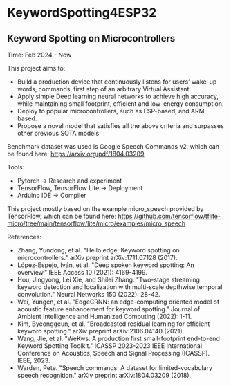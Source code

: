 # KeywordSpotting4ESP32
## Keyword Spotting on Microcontrollers
Time: Feb 2024 - Now

This project aims to:
- Build a production device that continuously listens for users’ wake-up words, commands, first step of an arbitrary Virtual Assistant.
- Apply simple Deep learning neural networks to achieve high accuracy, while maintaining small footprint, efficient and low-energy consumption.
- Deploy to popular microcontrollers, such as ESP-based, and ARM-based.
- Propose a novel model that satisfies all the above criteria and surpasses other previous SOTA models

Benchmark dataset was used is Google Speech Commands v2, which can be found here: <https://arxiv.org/pdf/1804.03209>

Tools:
- Pytorch -> Research and experiment
- TensorFlow, TensorFlow Lite -> Deployment
- Arduino IDE -> Compiler

This project mostly based on the example micro_speech provided by TensorFlow, which can be found here: <https://github.com/tensorflow/tflite-micro/tree/main/tensorflow/lite/micro/examples/micro_speech>

References:
- Zhang, Yundong, et al. "Hello edge: Keyword spotting on microcontrollers." arXiv preprint arXiv:1711.07128 (2017).
- López-Espejo, Iván, et al. "Deep spoken keyword spotting: An overview." IEEE Access 10 (2021): 4169-4199.
- Hou, Jingyong, Lei Xie, and Shilei Zhang. "Two-stage streaming keyword detection and localization with multi-scale depthwise temporal convolution." Neural Networks 150 (2022): 28-42.
- Wei, Yungen, et al. "EdgeCRNN: an edge-computing oriented model of acoustic feature enhancement for keyword spotting." Journal of Ambient Intelligence and Humanized Computing (2022): 1-11.
- Kim, Byeonggeun, et al. "Broadcasted residual learning for efficient keyword spotting." arXiv preprint arXiv:2106.04140 (2021).
- Wang, Jie, et al. "WeKws: A production first small-footprint end-to-end Keyword Spotting Toolkit." ICASSP 2023-2023 IEEE International Conference on Acoustics, Speech and Signal Processing (ICASSP). IEEE, 2023.
- Warden, Pete. "Speech commands: A dataset for limited-vocabulary speech recognition." arXiv preprint arXiv:1804.03209 (2018).


